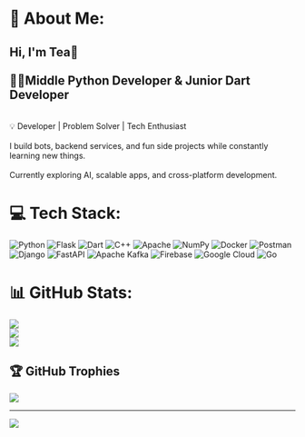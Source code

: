 # 💫 About Me:
## Hi, I'm Tea👋<br><br>👨‍💻Middle Python Developer & Junior Dart Developer
<br>💡 Developer | Problem Solver | Tech Enthusiast  <br>
<br>I build bots, backend services, and fun side projects while constantly learning new things.  <br>
<br>Currently exploring AI, scalable apps, and cross-platform development.  <br>



# 💻 Tech Stack:
![Python](https://img.shields.io/badge/python-3670A0?style=for-the-badge&logo=python&logoColor=ffdd54) ![Flask](https://img.shields.io/badge/flask-%23000.svg?style=for-the-badge&logo=flask&logoColor=white) ![Dart](https://img.shields.io/badge/dart-%230175C2.svg?style=for-the-badge&logo=dart&logoColor=white) ![C++](https://img.shields.io/badge/c++-%2300599C.svg?style=for-the-badge&logo=c%2B%2B&logoColor=white) ![Apache](https://img.shields.io/badge/apache-%23D42029.svg?style=for-the-badge&logo=apache&logoColor=white) ![NumPy](https://img.shields.io/badge/numpy-%23013243.svg?style=for-the-badge&logo=numpy&logoColor=white) ![Docker](https://img.shields.io/badge/docker-%230db7ed.svg?style=for-the-badge&logo=docker&logoColor=white) ![Postman](https://img.shields.io/badge/Postman-FF6C37?style=for-the-badge&logo=postman&logoColor=white) ![Django](https://img.shields.io/badge/django-%23092E20.svg?style=for-the-badge&logo=django&logoColor=white) ![FastAPI](https://img.shields.io/badge/FastAPI-005571?style=for-the-badge&logo=fastapi) ![Apache Kafka](https://img.shields.io/badge/Apache%20Kafka-000?style=for-the-badge&logo=apachekafka) ![Firebase](https://img.shields.io/badge/firebase-%23039BE5.svg?style=for-the-badge&logo=firebase) ![Google Cloud](https://img.shields.io/badge/GoogleCloud-%234285F4.svg?style=for-the-badge&logo=google-cloud&logoColor=white) ![Go](https://img.shields.io/badge/go-%2300ADD8.svg?style=for-the-badge&logo=go&logoColor=white)
# 📊 GitHub Stats:
![](https://github-readme-stats.vercel.app/api?username=GreenPyT1a&theme=dark&hide_border=false&include_all_commits=false&count_private=false)<br/>
![](https://nirzak-streak-stats.vercel.app/?user=GreenPyT1a&theme=dark&hide_border=false)<br/>
![](https://github-readme-stats.vercel.app/api/top-langs/?username=GreenPyT1a&theme=dark&hide_border=false&include_all_commits=false&count_private=false&layout=compact)

## 🏆 GitHub Trophies
![](https://github-profile-trophy.vercel.app/?username=GreenPyT1a&theme=radical&no-frame=false&no-bg=true&margin-w=4)

---
[![](https://visitcount.itsvg.in/api?id=GreenPyT1a&icon=2&color=4)](https://visitcount.itsvg.in)

<!-- Proudly created with GPRM ( https://gprm.itsvg.in ) -->
